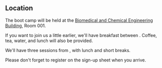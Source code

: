 ## Location

The boot camp will be held at the [Biomedical and Chemical Engineering Building](https://goo.gl/maps/eaznXsiy45k9Xeq59), Room 001. <Insert conscise directions>

If you want to join us a little earlier, we'll have breakfast between <Insert breakfast times>. Coffee, tea, water, and lunch will also be provided. 

We'll have three sessions from <Edit times>, with lunch and short breaks. 

Please don't forget to register on the sign-up sheet when you arrive. 
